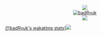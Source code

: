 <p align="center">
<a href="https://github.com/anuraghazra/github-readme-stats"><img align="center" src="https://github-readme-stats.vercel.app/api/top-langs/?username=badRyuk&count_private=truek&langs_count=10&layout=compact" /><br></a><a href="https://github.com/ryo-ma/github-profile-trophy"><img align="center" src="https://github-profile-trophy.vercel.app/?username=badRyuk&theme=dark" alt="badRyuk" /></a><BR>
  <a href="https://github.com/anuraghazra/github-readme-stats"><img align="center" src="https://github-readme-stats.vercel.app/api?username=badRyuk&show_icons=true&count_private=true" />

[![badRyuk's wakatime stats]<img src="https://github-readme-stats.vercel.app/api/wakatime?username=Willan)](https://github.com/anuraghazra/github-readme-stats">
